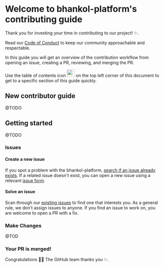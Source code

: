 # Welcome to bhankol-platform's contributing guide <!-- omit in toc -->

Thank you for investing your time in contributing to our project! :sparkles:.

Read our [Code of Conduct](./CODE_OF_CONDUCT.md) to keep our community approachable and respectable.

In this guide you will get an overview of the contribution workflow from opening an issue, creating a PR, reviewing, and merging the PR.

Use the table of contents icon <img src="/contributing/images/table-of-contents.png" width="25" height="25" /> on the top left corner of this document to get to a specific section of this guide quickly.

## New contributor guide

@TODO

## Getting started

@TODO

### Issues

#### Create a new issue

If you spot a problem with the bhankol-platform, [search if an issue already exists](https://github.com/pwahane/bhankol-platform/issues). If a related issue doesn't exist, you can open a new issue using a relevant [issue form](https://github.com/pwahane/bhankol-platform/issues/new).

#### Solve an issue

Scan through our [existing issues](https://github.com/pwahane/bhankol-platform/issues) to find one that interests you. As a general rule, we don’t assign issues to anyone. If you find an issue to work on, you are welcome to open a PR with a fix.

### Make Changes

@TOD

### Your PR is merged!

Congratulations :tada::tada: The GitHub team thanks you :sparkles:.
